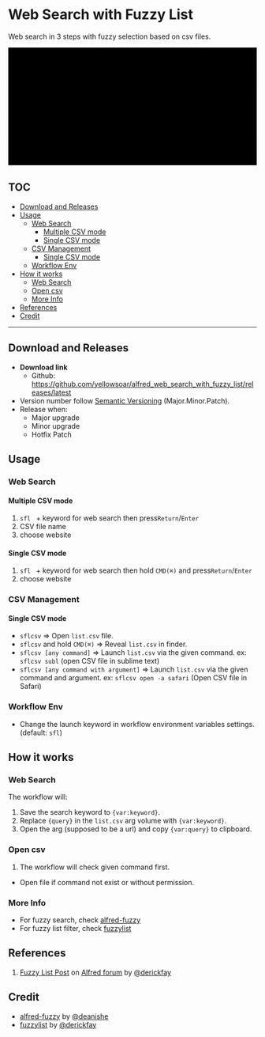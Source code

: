 # Web Search with Fuzzy List

Web search in 3 steps with fuzzy selection based on csv files.

![](demo.gif)

## TOC

<!-- MarkdownTOC -->

- [Download and Releases](#download-and-releases)
- [Usage](#usage)
  - [Web Search](#web-search)
    - [Multiple CSV mode](#multiple-csv-mode)
    - [Single CSV mode](#single-csv-mode)
  - [CSV Management](#csv-management)
    - [Single CSV mode](#single-csv-mode-1)
  - [Workflow Env](#workflow-env)
- [How it works](#how-it-works)
  - [Web Search](#web-search-1)
  - [Open csv](#open-csv)
  - [More Info](#more-info)
- [References](#references)
- [Credit](#credit)

<!-- /MarkdownTOC -->

---

## Download and Releases

- **Download link**
  - Github: <https://github.com/yellowsoar/alfred_web_search_with_fuzzy_list/releases/latest>
- Version number follow [Semantic Versioning][semver] (Major.Minor.Patch).
- Release when:
  - Major upgrade
  - Minor upgrade
  - Hotfix Patch

## Usage

### Web Search

#### Multiple CSV mode

1. `sfl ` + keyword for web search then press`Return`/`Enter`
1. CSV file name
1. choose website

#### Single CSV mode

1. `sfl ` + keyword for web search then hold `CMD(⌘)` and press`Return`/`Enter`
1. choose website

### CSV Management

#### Single CSV mode

- `sflcsv` =>
  Open `list.csv` file.
- `sflcsv` and hold `CMD(⌘)` =>
  Reveal `list.csv` in finder.
- `sflcsv [any command]` =>
  Launch `list.csv` via the given command.
  ex: `sflcsv subl` (open CSV file in sublime text)
- `sflcsv [any command with argument]` =>
  Launch `list.csv` via the given command and argument.
  ex: `sflcsv open -a safari` (Open CSV file in Safari)

### Workflow Env

- Change the launch keyword in workflow environment variables settings.
  (default: `sfl`)

## How it works

### Web Search

The workflow will:

1. Save the search keyword to `{var:keyword}`.
1. Replace `{query}` in the `list.csv` arg volume with `{var:keyword}`.
1. Open the arg (supposed to be a url) and copy `{var:query}` to clipboard.

### Open csv

1. The workflow will check given command first.
  - Open file if command not exist or without permission.

### More Info

- For fuzzy search, check [alfred-fuzzy][alfred-fuzzy]
- For fuzzy list filter, check [fuzzylist][fuzzylist]

## References

1. [Fuzzy List  Post][fuzzylistpost] on [Alfred forum][alfredforum] by [@derickfay][derickfay]

## Credit

- [alfred-fuzzy][alfred-fuzzy] by [@deanishe][deanishe]
- [fuzzylist][fuzzylist] by [@derickfay][derickfay]



[alfred-fuzzy]: https://github.com/deanishe/alfred-fuzzy
[alfredforum]: https://www.alfredforum.com
[deanishe]: https://github.com/deanishe
[derickfay]: https://github.com/derickfay
[fuzzylist]: https://github.com/derickfay/fuzzylist
[fuzzylistpost]: https://www.alfredforum.com/topic/11094-fuzzy-self-updating-list-filter-workflow-template/
[semver]: https://semver.org
